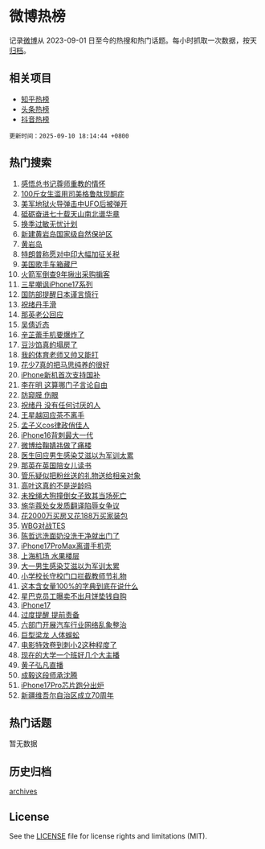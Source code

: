 # 微博热榜

记录[微博](https://www.weibo.com)从 2023-09-01 日至今的热搜和热门话题。每小时抓取一次数据，按天[归档](archives)。

## 相关项目

- [知乎热榜](https://github.com/hotarchive/zhihu)
- [头条热榜](https://github.com/hotarchive/toutiao)
- [抖音热榜](https://github.com/hotarchive/douyin)


`更新时间：2025-09-10 18:14:44 +0800`

## 热门搜索

1. [感悟总书记尊师重教的情怀](https://m.weibo.cn/search?containerid=100103type%3D1%26t%3D10%26q%3D%23%E6%84%9F%E6%82%9F%E6%80%BB%E4%B9%A6%E8%AE%B0%E5%B0%8A%E5%B8%88%E9%87%8D%E6%95%99%E7%9A%84%E6%83%85%E6%80%80%23&stream_entry_id=51&isnewpage=1&extparam=seat%3D1%26filter_type%3Drealtimehot%26stream_entry_id%3D51%26c_type%3D51%26pos%3D0%26dgr%3D0%26cate%3D10103%26q%3D%2523%25E6%2584%259F%25E6%2582%259F%25E6%2580%25BB%25E4%25B9%25A6%25E8%25AE%25B0%25E5%25B0%258A%25E5%25B8%2588%25E9%2587%258D%25E6%2595%2599%25E7%259A%2584%25E6%2583%2585%25E6%2580%2580%2523%26display_time%3D1757499282%26pre_seqid%3D1757499282869091572124)
1. [100斤女生滥用司美格鲁肽现酮症](https://m.weibo.cn/search?containerid=100103type%3D1%26t%3D10%26q%3D%23100%E6%96%A4%E5%A5%B3%E7%94%9F%E6%BB%A5%E7%94%A8%E5%8F%B8%E7%BE%8E%E6%A0%BC%E9%B2%81%E8%82%BD%E7%8E%B0%E9%85%AE%E7%97%87%23&stream_entry_id=31&isnewpage=1&extparam=seat%3D1%26filter_type%3Drealtimehot%26c_type%3D31%26pos%3D0%26flag%3D2%26cate%3D5001%26lcate%3D5001%26stream_entry_id%3D31%26q%3D%2523100%25E6%2596%25A4%25E5%25A5%25B3%25E7%2594%259F%25E6%25BB%25A5%25E7%2594%25A8%25E5%258F%25B8%25E7%25BE%258E%25E6%25A0%25BC%25E9%25B2%2581%25E8%2582%25BD%25E7%258E%25B0%25E9%2585%25AE%25E7%2597%2587%2523%26dgr%3D0%26realpos%3D1%26band_rank%3D1%26display_time%3D1757499282%26pre_seqid%3D1757499282869091572124)
1. [美军地狱火导弹击中UFO后被弹开](https://m.weibo.cn/search?containerid=100103type%3D1%26t%3D10%26q%3D%23%E7%BE%8E%E5%86%9B%E5%9C%B0%E7%8B%B1%E7%81%AB%E5%AF%BC%E5%BC%B9%E5%87%BB%E4%B8%ADUFO%E5%90%8E%E8%A2%AB%E5%BC%B9%E5%BC%80%23&stream_entry_id=31&isnewpage=1&extparam=seat%3D1%26filter_type%3Drealtimehot%26c_type%3D31%26pos%3D1%26flag%3D1%26cate%3D5001%26lcate%3D5001%26stream_entry_id%3D31%26q%3D%2523%25E7%25BE%258E%25E5%2586%259B%25E5%259C%25B0%25E7%258B%25B1%25E7%2581%25AB%25E5%25AF%25BC%25E5%25BC%25B9%25E5%2587%25BB%25E4%25B8%25ADUFO%25E5%2590%258E%25E8%25A2%25AB%25E5%25BC%25B9%25E5%25BC%2580%2523%26dgr%3D0%26realpos%3D2%26band_rank%3D2%26display_time%3D1757499282%26pre_seqid%3D1757499282869091572124)
1. [砥砺奋进七十载天山南北谱华章](https://m.weibo.cn/search?containerid=100103type%3D1%26t%3D10%26q%3D%23%E7%A0%A5%E7%A0%BA%E5%A5%8B%E8%BF%9B%E4%B8%83%E5%8D%81%E8%BD%BD%E5%A4%A9%E5%B1%B1%E5%8D%97%E5%8C%97%E8%B0%B1%E5%8D%8E%E7%AB%A0%23&stream_entry_id=31&isnewpage=1&extparam=seat%3D1%26filter_type%3Drealtimehot%26c_type%3D31%26pos%3D2%26flag%3D0%26cate%3D5001%26lcate%3D5001%26stream_entry_id%3D31%26q%3D%2523%25E7%25A0%25A5%25E7%25A0%25BA%25E5%25A5%258B%25E8%25BF%259B%25E4%25B8%2583%25E5%258D%2581%25E8%25BD%25BD%25E5%25A4%25A9%25E5%25B1%25B1%25E5%258D%2597%25E5%258C%2597%25E8%25B0%25B1%25E5%258D%258E%25E7%25AB%25A0%2523%26dgr%3D0%26realpos%3D3%26band_rank%3D3%26display_time%3D1757499282%26pre_seqid%3D1757499282869091572124)
1. [换季过敏无忧计划](https://m.weibo.cn/search?containerid=100103type%3D1%26t%3D10%26q%3D%23%E6%8D%A2%E5%AD%A3%E8%BF%87%E6%95%8F%E6%97%A0%E5%BF%A7%E8%AE%A1%E5%88%92%23&stream_entry_id=31&isnewpage=1&extparam=seat%3D1%26filter_type%3Drealtimehot%26c_type%3D31%26pos%3D3%26cate%3D5001%26lcate%3D5001%26is_ad_pos%3D1%26stream_entry_id%3D31%26q%3D%2523%25E6%258D%25A2%25E5%25AD%25A3%25E8%25BF%2587%25E6%2595%258F%25E6%2597%25A0%25E5%25BF%25A7%25E8%25AE%25A1%25E5%2588%2592%2523%26dgr%3D0%26band_rank%3D4%26adid%3D300649%26display_time%3D1757499282%26pre_seqid%3D1757499282869091572124)
1. [新建黄岩岛国家级自然保护区](https://m.weibo.cn/search?containerid=100103type%3D1%26t%3D10%26q%3D%23%E6%96%B0%E5%BB%BA%E9%BB%84%E5%B2%A9%E5%B2%9B%E5%9B%BD%E5%AE%B6%E7%BA%A7%E8%87%AA%E7%84%B6%E4%BF%9D%E6%8A%A4%E5%8C%BA%23&stream_entry_id=31&isnewpage=1&extparam=seat%3D1%26filter_type%3Drealtimehot%26c_type%3D31%26pos%3D4%26flag%3D1%26cate%3D5001%26lcate%3D5001%26stream_entry_id%3D31%26q%3D%2523%25E6%2596%25B0%25E5%25BB%25BA%25E9%25BB%2584%25E5%25B2%25A9%25E5%25B2%259B%25E5%259B%25BD%25E5%25AE%25B6%25E7%25BA%25A7%25E8%2587%25AA%25E7%2584%25B6%25E4%25BF%259D%25E6%258A%25A4%25E5%258C%25BA%2523%26dgr%3D0%26realpos%3D4%26band_rank%3D4%26display_time%3D1757499282%26pre_seqid%3D1757499282869091572124)
1. [黄岩岛](https://m.weibo.cn/search?containerid=100103type%3D1%26t%3D10%26q%3D%E9%BB%84%E5%B2%A9%E5%B2%9B&stream_entry_id=31&isnewpage=1&extparam=seat%3D1%26filter_type%3Drealtimehot%26c_type%3D31%26pos%3D5%26flag%3D1%26cate%3D5001%26lcate%3D5001%26stream_entry_id%3D31%26q%3D%25E9%25BB%2584%25E5%25B2%25A9%25E5%25B2%259B%26dgr%3D0%26realpos%3D5%26band_rank%3D5%26display_time%3D1757499282%26pre_seqid%3D1757499282869091572124)
1. [特朗普称愿对中印大幅加征关税](https://m.weibo.cn/search?containerid=100103type%3D1%26t%3D10%26q%3D%23%E7%89%B9%E6%9C%97%E6%99%AE%E7%A7%B0%E6%84%BF%E5%AF%B9%E4%B8%AD%E5%8D%B0%E5%A4%A7%E5%B9%85%E5%8A%A0%E5%BE%81%E5%85%B3%E7%A8%8E%23&stream_entry_id=31&isnewpage=1&extparam=seat%3D1%26filter_type%3Drealtimehot%26c_type%3D31%26pos%3D6%26flag%3D1%26cate%3D5001%26lcate%3D5001%26stream_entry_id%3D31%26q%3D%2523%25E7%2589%25B9%25E6%259C%2597%25E6%2599%25AE%25E7%25A7%25B0%25E6%2584%25BF%25E5%25AF%25B9%25E4%25B8%25AD%25E5%258D%25B0%25E5%25A4%25A7%25E5%25B9%2585%25E5%258A%25A0%25E5%25BE%2581%25E5%2585%25B3%25E7%25A8%258E%2523%26dgr%3D0%26realpos%3D6%26band_rank%3D6%26display_time%3D1757499282%26pre_seqid%3D1757499282869091572124)
1. [美国歌手车箱藏尸](https://m.weibo.cn/search?containerid=100103type%3D1%26t%3D10%26q%3D%23%E7%BE%8E%E5%9B%BD%E6%AD%8C%E6%89%8B%E8%BD%A6%E7%AE%B1%E8%97%8F%E5%B0%B8%23&stream_entry_id=31&isnewpage=1&extparam=seat%3D1%26filter_type%3Drealtimehot%26c_type%3D31%26pos%3D7%26flag%3D1%26cate%3D5001%26lcate%3D5001%26stream_entry_id%3D31%26q%3D%2523%25E7%25BE%258E%25E5%259B%25BD%25E6%25AD%258C%25E6%2589%258B%25E8%25BD%25A6%25E7%25AE%25B1%25E8%2597%258F%25E5%25B0%25B8%2523%26dgr%3D0%26realpos%3D7%26band_rank%3D7%26display_time%3D1757499282%26pre_seqid%3D1757499282869091572124)
1. [火箭军倒查9年揪出采购掮客](https://m.weibo.cn/search?containerid=100103type%3D1%26t%3D10%26q%3D%23%E7%81%AB%E7%AE%AD%E5%86%9B%E5%80%92%E6%9F%A59%E5%B9%B4%E6%8F%AA%E5%87%BA%E9%87%87%E8%B4%AD%E6%8E%AE%E5%AE%A2%23&stream_entry_id=31&isnewpage=1&extparam=seat%3D1%26filter_type%3Drealtimehot%26c_type%3D31%26pos%3D8%26flag%3D0%26cate%3D5001%26lcate%3D5001%26stream_entry_id%3D31%26q%3D%2523%25E7%2581%25AB%25E7%25AE%25AD%25E5%2586%259B%25E5%2580%2592%25E6%259F%25A59%25E5%25B9%25B4%25E6%258F%25AA%25E5%2587%25BA%25E9%2587%2587%25E8%25B4%25AD%25E6%258E%25AE%25E5%25AE%25A2%2523%26dgr%3D0%26realpos%3D8%26band_rank%3D8%26display_time%3D1757499282%26pre_seqid%3D1757499282869091572124)
1. [三星嘲讽iPhone17系列](https://m.weibo.cn/search?containerid=100103type%3D1%26t%3D10%26q%3D%23%E4%B8%89%E6%98%9F%E5%98%B2%E8%AE%BDiPhone17%E7%B3%BB%E5%88%97%23&stream_entry_id=31&isnewpage=1&extparam=seat%3D1%26filter_type%3Drealtimehot%26c_type%3D31%26pos%3D9%26flag%3D1%26cate%3D5001%26lcate%3D5001%26stream_entry_id%3D31%26q%3D%2523%25E4%25B8%2589%25E6%2598%259F%25E5%2598%25B2%25E8%25AE%25BDiPhone17%25E7%25B3%25BB%25E5%2588%2597%2523%26dgr%3D0%26realpos%3D9%26band_rank%3D9%26display_time%3D1757499282%26pre_seqid%3D1757499282869091572124)
1. [国防部提醒日本谨言慎行](https://m.weibo.cn/search?containerid=100103type%3D1%26t%3D10%26q%3D%23%E5%9B%BD%E9%98%B2%E9%83%A8%E6%8F%90%E9%86%92%E6%97%A5%E6%9C%AC%E8%B0%A8%E8%A8%80%E6%85%8E%E8%A1%8C%23&stream_entry_id=31&isnewpage=1&extparam=seat%3D1%26filter_type%3Drealtimehot%26c_type%3D31%26pos%3D10%26flag%3D0%26cate%3D5001%26lcate%3D5001%26stream_entry_id%3D31%26q%3D%2523%25E5%259B%25BD%25E9%2598%25B2%25E9%2583%25A8%25E6%258F%2590%25E9%2586%2592%25E6%2597%25A5%25E6%259C%25AC%25E8%25B0%25A8%25E8%25A8%2580%25E6%2585%258E%25E8%25A1%258C%2523%26dgr%3D0%26realpos%3D10%26band_rank%3D10%26display_time%3D1757499282%26pre_seqid%3D1757499282869091572124)
1. [祝绪丹手滑](https://m.weibo.cn/search?containerid=100103type%3D1%26t%3D10%26q%3D%23%E7%A5%9D%E7%BB%AA%E4%B8%B9%E6%89%8B%E6%BB%91%23&stream_entry_id=31&isnewpage=1&extparam=seat%3D1%26filter_type%3Drealtimehot%26c_type%3D31%26pos%3D11%26flag%3D2%26cate%3D5001%26lcate%3D5001%26stream_entry_id%3D31%26q%3D%2523%25E7%25A5%259D%25E7%25BB%25AA%25E4%25B8%25B9%25E6%2589%258B%25E6%25BB%2591%2523%26dgr%3D0%26realpos%3D11%26band_rank%3D11%26display_time%3D1757499282%26pre_seqid%3D1757499282869091572124)
1. [那英老公回应](https://m.weibo.cn/search?containerid=100103type%3D1%26t%3D10%26q%3D%23%E9%82%A3%E8%8B%B1%E8%80%81%E5%85%AC%E5%9B%9E%E5%BA%94%23&stream_entry_id=31&isnewpage=1&extparam=seat%3D1%26filter_type%3Drealtimehot%26c_type%3D31%26pos%3D12%26flag%3D2%26cate%3D5001%26lcate%3D5001%26stream_entry_id%3D31%26q%3D%2523%25E9%2582%25A3%25E8%258B%25B1%25E8%2580%2581%25E5%2585%25AC%25E5%259B%259E%25E5%25BA%2594%2523%26dgr%3D0%26realpos%3D12%26band_rank%3D12%26display_time%3D1757499282%26pre_seqid%3D1757499282869091572124)
1. [吴倩近态](https://m.weibo.cn/search?containerid=100103type%3D1%26t%3D10%26q%3D%E5%90%B4%E5%80%A9%E8%BF%91%E6%80%81&stream_entry_id=31&isnewpage=1&extparam=seat%3D1%26filter_type%3Drealtimehot%26c_type%3D31%26pos%3D13%26flag%3D1%26cate%3D5001%26lcate%3D5001%26stream_entry_id%3D31%26q%3D%25E5%2590%25B4%25E5%2580%25A9%25E8%25BF%2591%25E6%2580%2581%26dgr%3D0%26realpos%3D13%26band_rank%3D13%26display_time%3D1757499282%26pre_seqid%3D1757499282869091572124)
1. [辛芷蕾手机要爆炸了](https://m.weibo.cn/search?containerid=100103type%3D1%26t%3D10%26q%3D%23%E8%BE%9B%E8%8A%B7%E8%95%BE%E6%89%8B%E6%9C%BA%E8%A6%81%E7%88%86%E7%82%B8%E4%BA%86%23&stream_entry_id=31&isnewpage=1&extparam=seat%3D1%26filter_type%3Drealtimehot%26c_type%3D31%26pos%3D14%26flag%3D0%26cate%3D5001%26lcate%3D5001%26stream_entry_id%3D31%26q%3D%2523%25E8%25BE%259B%25E8%258A%25B7%25E8%2595%25BE%25E6%2589%258B%25E6%259C%25BA%25E8%25A6%2581%25E7%2588%2586%25E7%2582%25B8%25E4%25BA%2586%2523%26dgr%3D0%26realpos%3D14%26band_rank%3D14%26display_time%3D1757499282%26pre_seqid%3D1757499282869091572124)
1. [豆沙馅真的塌房了](https://m.weibo.cn/search?containerid=100103type%3D1%26t%3D10%26q%3D%E8%B1%86%E6%B2%99%E9%A6%85%E7%9C%9F%E7%9A%84%E5%A1%8C%E6%88%BF%E4%BA%86&stream_entry_id=31&isnewpage=1&extparam=seat%3D1%26filter_type%3Drealtimehot%26c_type%3D31%26pos%3D15%26flag%3D0%26cate%3D5001%26lcate%3D5001%26stream_entry_id%3D31%26q%3D%25E8%25B1%2586%25E6%25B2%2599%25E9%25A6%2585%25E7%259C%259F%25E7%259A%2584%25E5%25A1%258C%25E6%2588%25BF%25E4%25BA%2586%26dgr%3D0%26realpos%3D15%26band_rank%3D15%26display_time%3D1757499282%26pre_seqid%3D1757499282869091572124)
1. [我的体育老师又帅又能打](https://m.weibo.cn/search?containerid=100103type%3D1%26t%3D10%26q%3D%23%E6%88%91%E7%9A%84%E4%BD%93%E8%82%B2%E8%80%81%E5%B8%88%E5%8F%88%E5%B8%85%E5%8F%88%E8%83%BD%E6%89%93%23&stream_entry_id=31&isnewpage=1&extparam=seat%3D1%26filter_type%3Drealtimehot%26c_type%3D31%26pos%3D16%26flag%3D1%26cate%3D5001%26lcate%3D5001%26stream_entry_id%3D31%26q%3D%2523%25E6%2588%2591%25E7%259A%2584%25E4%25BD%2593%25E8%2582%25B2%25E8%2580%2581%25E5%25B8%2588%25E5%258F%2588%25E5%25B8%2585%25E5%258F%2588%25E8%2583%25BD%25E6%2589%2593%2523%26dgr%3D0%26realpos%3D16%26band_rank%3D16%26display_time%3D1757499282%26pre_seqid%3D1757499282869091572124)
1. [花少7真的把马思纯养的很好](https://m.weibo.cn/search?containerid=100103type%3D1%26t%3D10%26q%3D%E8%8A%B1%E5%B0%917%E7%9C%9F%E7%9A%84%E6%8A%8A%E9%A9%AC%E6%80%9D%E7%BA%AF%E5%85%BB%E7%9A%84%E5%BE%88%E5%A5%BD&stream_entry_id=31&isnewpage=1&extparam=seat%3D1%26filter_type%3Drealtimehot%26c_type%3D31%26pos%3D17%26flag%3D0%26cate%3D5001%26lcate%3D5001%26stream_entry_id%3D31%26q%3D%25E8%258A%25B1%25E5%25B0%25917%25E7%259C%259F%25E7%259A%2584%25E6%258A%258A%25E9%25A9%25AC%25E6%2580%259D%25E7%25BA%25AF%25E5%2585%25BB%25E7%259A%2584%25E5%25BE%2588%25E5%25A5%25BD%26dgr%3D0%26realpos%3D17%26band_rank%3D17%26display_time%3D1757499282%26pre_seqid%3D1757499282869091572124)
1. [iPhone新机首次支持国补](https://m.weibo.cn/search?containerid=100103type%3D1%26t%3D10%26q%3DiPhone%E6%96%B0%E6%9C%BA%E9%A6%96%E6%AC%A1%E6%94%AF%E6%8C%81%E5%9B%BD%E8%A1%A5&stream_entry_id=31&isnewpage=1&extparam=seat%3D1%26filter_type%3Drealtimehot%26c_type%3D31%26pos%3D18%26flag%3D0%26cate%3D5001%26lcate%3D5001%26stream_entry_id%3D31%26q%3DiPhone%25E6%2596%25B0%25E6%259C%25BA%25E9%25A6%2596%25E6%25AC%25A1%25E6%2594%25AF%25E6%258C%2581%25E5%259B%25BD%25E8%25A1%25A5%26dgr%3D0%26realpos%3D18%26band_rank%3D18%26display_time%3D1757499282%26pre_seqid%3D1757499282869091572124)
1. [李在明 这算哪门子言论自由](https://m.weibo.cn/search?containerid=100103type%3D1%26t%3D10%26q%3D%E6%9D%8E%E5%9C%A8%E6%98%8E+%E8%BF%99%E7%AE%97%E5%93%AA%E9%97%A8%E5%AD%90%E8%A8%80%E8%AE%BA%E8%87%AA%E7%94%B1&stream_entry_id=31&isnewpage=1&extparam=seat%3D1%26filter_type%3Drealtimehot%26c_type%3D31%26pos%3D19%26flag%3D1%26cate%3D5001%26lcate%3D5001%26stream_entry_id%3D31%26q%3D%25E6%259D%258E%25E5%259C%25A8%25E6%2598%258E%2520%25E8%25BF%2599%25E7%25AE%2597%25E5%2593%25AA%25E9%2597%25A8%25E5%25AD%2590%25E8%25A8%2580%25E8%25AE%25BA%25E8%2587%25AA%25E7%2594%25B1%26dgr%3D0%26realpos%3D19%26band_rank%3D19%26display_time%3D1757499282%26pre_seqid%3D1757499282869091572124)
1. [防窥膜 伤眼](https://m.weibo.cn/search?containerid=100103type%3D1%26t%3D10%26q%3D%E9%98%B2%E7%AA%A5%E8%86%9C+%E4%BC%A4%E7%9C%BC&stream_entry_id=31&isnewpage=1&extparam=seat%3D1%26filter_type%3Drealtimehot%26c_type%3D31%26pos%3D20%26flag%3D1%26cate%3D5001%26lcate%3D5001%26stream_entry_id%3D31%26q%3D%25E9%2598%25B2%25E7%25AA%25A5%25E8%2586%259C%2520%25E4%25BC%25A4%25E7%259C%25BC%26dgr%3D0%26realpos%3D20%26band_rank%3D20%26display_time%3D1757499282%26pre_seqid%3D1757499282869091572124)
1. [祝绪丹 没有任何讨厌的人](https://m.weibo.cn/search?containerid=100103type%3D1%26t%3D10%26q%3D%E7%A5%9D%E7%BB%AA%E4%B8%B9+%E6%B2%A1%E6%9C%89%E4%BB%BB%E4%BD%95%E8%AE%A8%E5%8E%8C%E7%9A%84%E4%BA%BA&stream_entry_id=31&isnewpage=1&extparam=seat%3D1%26filter_type%3Drealtimehot%26c_type%3D31%26pos%3D21%26flag%3D0%26cate%3D5001%26lcate%3D5001%26stream_entry_id%3D31%26q%3D%25E7%25A5%259D%25E7%25BB%25AA%25E4%25B8%25B9%2520%25E6%25B2%25A1%25E6%259C%2589%25E4%25BB%25BB%25E4%25BD%2595%25E8%25AE%25A8%25E5%258E%258C%25E7%259A%2584%25E4%25BA%25BA%26dgr%3D0%26realpos%3D21%26band_rank%3D21%26display_time%3D1757499282%26pre_seqid%3D1757499282869091572124)
1. [王星越回应茶不离手](https://m.weibo.cn/search?containerid=100103type%3D1%26t%3D10%26q%3D%23%E7%8E%8B%E6%98%9F%E8%B6%8A%E5%9B%9E%E5%BA%94%E8%8C%B6%E4%B8%8D%E7%A6%BB%E6%89%8B%23&stream_entry_id=31&isnewpage=1&extparam=seat%3D1%26filter_type%3Drealtimehot%26c_type%3D31%26pos%3D22%26flag%3D1%26cate%3D5001%26lcate%3D5001%26stream_entry_id%3D31%26q%3D%2523%25E7%258E%258B%25E6%2598%259F%25E8%25B6%258A%25E5%259B%259E%25E5%25BA%2594%25E8%258C%25B6%25E4%25B8%258D%25E7%25A6%25BB%25E6%2589%258B%2523%26dgr%3D0%26realpos%3D22%26band_rank%3D22%26display_time%3D1757499282%26pre_seqid%3D1757499282869091572124)
1. [孟子义cos律政俏佳人](https://m.weibo.cn/search?containerid=100103type%3D1%26t%3D10%26q%3D%23%E5%AD%9F%E5%AD%90%E4%B9%89cos%E5%BE%8B%E6%94%BF%E4%BF%8F%E4%BD%B3%E4%BA%BA%23&stream_entry_id=31&isnewpage=1&extparam=seat%3D1%26filter_type%3Drealtimehot%26c_type%3D31%26pos%3D23%26flag%3D2%26cate%3D5001%26lcate%3D5001%26stream_entry_id%3D31%26q%3D%2523%25E5%25AD%259F%25E5%25AD%2590%25E4%25B9%2589cos%25E5%25BE%258B%25E6%2594%25BF%25E4%25BF%258F%25E4%25BD%25B3%25E4%25BA%25BA%2523%26dgr%3D0%26realpos%3D23%26band_rank%3D23%26display_time%3D1757499282%26pre_seqid%3D1757499282869091572124)
1. [iPhone16背刺最大一代](https://m.weibo.cn/search?containerid=100103type%3D1%26t%3D10%26q%3DiPhone16%E8%83%8C%E5%88%BA%E6%9C%80%E5%A4%A7%E4%B8%80%E4%BB%A3&stream_entry_id=31&isnewpage=1&extparam=seat%3D1%26filter_type%3Drealtimehot%26c_type%3D31%26pos%3D24%26flag%3D0%26cate%3D5001%26lcate%3D5001%26stream_entry_id%3D31%26q%3DiPhone16%25E8%2583%258C%25E5%2588%25BA%25E6%259C%2580%25E5%25A4%25A7%25E4%25B8%2580%25E4%25BB%25A3%26dgr%3D0%26realpos%3D24%26band_rank%3D24%26display_time%3D1757499282%26pre_seqid%3D1757499282869091572124)
1. [微博给鞠婧祎做了痛楼](https://m.weibo.cn/search?containerid=100103type%3D1%26t%3D10%26q%3D%23%E5%BE%AE%E5%8D%9A%E7%BB%99%E9%9E%A0%E5%A9%A7%E7%A5%8E%E5%81%9A%E4%BA%86%E7%97%9B%E6%A5%BC%23&stream_entry_id=31&isnewpage=1&extparam=seat%3D1%26filter_type%3Drealtimehot%26c_type%3D31%26pos%3D25%26flag%3D1%26cate%3D5001%26lcate%3D5001%26stream_entry_id%3D31%26q%3D%2523%25E5%25BE%25AE%25E5%258D%259A%25E7%25BB%2599%25E9%259E%25A0%25E5%25A9%25A7%25E7%25A5%258E%25E5%2581%259A%25E4%25BA%2586%25E7%2597%259B%25E6%25A5%25BC%2523%26dgr%3D0%26realpos%3D25%26band_rank%3D25%26display_time%3D1757499282%26pre_seqid%3D1757499282869091572124)
1. [医生回应男生感染艾滋以为军训太累](https://m.weibo.cn/search?containerid=100103type%3D1%26t%3D10%26q%3D%23%E5%8C%BB%E7%94%9F%E5%9B%9E%E5%BA%94%E7%94%B7%E7%94%9F%E6%84%9F%E6%9F%93%E8%89%BE%E6%BB%8B%E4%BB%A5%E4%B8%BA%E5%86%9B%E8%AE%AD%E5%A4%AA%E7%B4%AF%23&stream_entry_id=31&isnewpage=1&extparam=seat%3D1%26filter_type%3Drealtimehot%26c_type%3D31%26pos%3D26%26flag%3D1%26cate%3D5001%26lcate%3D5001%26stream_entry_id%3D31%26q%3D%2523%25E5%258C%25BB%25E7%2594%259F%25E5%259B%259E%25E5%25BA%2594%25E7%2594%25B7%25E7%2594%259F%25E6%2584%259F%25E6%259F%2593%25E8%2589%25BE%25E6%25BB%258B%25E4%25BB%25A5%25E4%25B8%25BA%25E5%2586%259B%25E8%25AE%25AD%25E5%25A4%25AA%25E7%25B4%25AF%2523%26dgr%3D0%26realpos%3D26%26band_rank%3D26%26display_time%3D1757499282%26pre_seqid%3D1757499282869091572124)
1. [那英在英国陪女儿读书](https://m.weibo.cn/search?containerid=100103type%3D1%26t%3D10%26q%3D%23%E9%82%A3%E8%8B%B1%E5%9C%A8%E8%8B%B1%E5%9B%BD%E9%99%AA%E5%A5%B3%E5%84%BF%E8%AF%BB%E4%B9%A6%23&stream_entry_id=31&isnewpage=1&extparam=seat%3D1%26filter_type%3Drealtimehot%26c_type%3D31%26pos%3D27%26flag%3D0%26cate%3D5001%26lcate%3D5001%26stream_entry_id%3D31%26q%3D%2523%25E9%2582%25A3%25E8%258B%25B1%25E5%259C%25A8%25E8%258B%25B1%25E5%259B%25BD%25E9%2599%25AA%25E5%25A5%25B3%25E5%2584%25BF%25E8%25AF%25BB%25E4%25B9%25A6%2523%26dgr%3D0%26realpos%3D27%26band_rank%3D27%26display_time%3D1757499282%26pre_seqid%3D1757499282869091572124)
1. [管乐疑似把粉丝送的礼物送给相亲对象](https://m.weibo.cn/search?containerid=100103type%3D1%26t%3D10%26q%3D%23%E7%AE%A1%E4%B9%90%E7%96%91%E4%BC%BC%E6%8A%8A%E7%B2%89%E4%B8%9D%E9%80%81%E7%9A%84%E7%A4%BC%E7%89%A9%E9%80%81%E7%BB%99%E7%9B%B8%E4%BA%B2%E5%AF%B9%E8%B1%A1%23&stream_entry_id=31&isnewpage=1&extparam=seat%3D1%26filter_type%3Drealtimehot%26c_type%3D31%26pos%3D28%26flag%3D0%26cate%3D5001%26lcate%3D5001%26stream_entry_id%3D31%26q%3D%2523%25E7%25AE%25A1%25E4%25B9%2590%25E7%2596%2591%25E4%25BC%25BC%25E6%258A%258A%25E7%25B2%2589%25E4%25B8%259D%25E9%2580%2581%25E7%259A%2584%25E7%25A4%25BC%25E7%2589%25A9%25E9%2580%2581%25E7%25BB%2599%25E7%259B%25B8%25E4%25BA%25B2%25E5%25AF%25B9%25E8%25B1%25A1%2523%26dgr%3D0%26realpos%3D28%26band_rank%3D28%26display_time%3D1757499282%26pre_seqid%3D1757499282869091572124)
1. [高叶这真的不是逆龄吗](https://m.weibo.cn/search?containerid=100103type%3D1%26t%3D10%26q%3D%E9%AB%98%E5%8F%B6%E8%BF%99%E7%9C%9F%E7%9A%84%E4%B8%8D%E6%98%AF%E9%80%86%E9%BE%84%E5%90%97&stream_entry_id=31&isnewpage=1&extparam=seat%3D1%26filter_type%3Drealtimehot%26c_type%3D31%26pos%3D29%26flag%3D1%26cate%3D5001%26lcate%3D5001%26stream_entry_id%3D31%26q%3D%25E9%25AB%2598%25E5%258F%25B6%25E8%25BF%2599%25E7%259C%259F%25E7%259A%2584%25E4%25B8%258D%25E6%2598%25AF%25E9%2580%2586%25E9%25BE%2584%25E5%2590%2597%26dgr%3D0%26realpos%3D29%26band_rank%3D29%26display_time%3D1757499282%26pre_seqid%3D1757499282869091572124)
1. [未拴绳大狗撞倒女子致其当场死亡](https://m.weibo.cn/search?containerid=100103type%3D1%26t%3D10%26q%3D%23%E6%9C%AA%E6%8B%B4%E7%BB%B3%E5%A4%A7%E7%8B%97%E6%92%9E%E5%80%92%E5%A5%B3%E5%AD%90%E8%87%B4%E5%85%B6%E5%BD%93%E5%9C%BA%E6%AD%BB%E4%BA%A1%23&stream_entry_id=31&isnewpage=1&extparam=seat%3D1%26filter_type%3Drealtimehot%26c_type%3D31%26pos%3D30%26flag%3D1%26cate%3D5001%26lcate%3D5001%26stream_entry_id%3D31%26q%3D%2523%25E6%259C%25AA%25E6%258B%25B4%25E7%25BB%25B3%25E5%25A4%25A7%25E7%258B%2597%25E6%2592%259E%25E5%2580%2592%25E5%25A5%25B3%25E5%25AD%2590%25E8%2587%25B4%25E5%2585%25B6%25E5%25BD%2593%25E5%259C%25BA%25E6%25AD%25BB%25E4%25BA%25A1%2523%26dgr%3D0%26realpos%3D30%26band_rank%3D30%26display_time%3D1757499282%26pre_seqid%3D1757499282869091572124)
1. [施华蔻处女发质翻译陷辱女争议](https://m.weibo.cn/search?containerid=100103type%3D1%26t%3D10%26q%3D%23%E6%96%BD%E5%8D%8E%E8%94%BB%E5%A4%84%E5%A5%B3%E5%8F%91%E8%B4%A8%E7%BF%BB%E8%AF%91%E9%99%B7%E8%BE%B1%E5%A5%B3%E4%BA%89%E8%AE%AE%23&stream_entry_id=31&isnewpage=1&extparam=seat%3D1%26filter_type%3Drealtimehot%26c_type%3D31%26pos%3D31%26flag%3D1%26cate%3D5001%26lcate%3D5001%26stream_entry_id%3D31%26q%3D%2523%25E6%2596%25BD%25E5%258D%258E%25E8%2594%25BB%25E5%25A4%2584%25E5%25A5%25B3%25E5%258F%2591%25E8%25B4%25A8%25E7%25BF%25BB%25E8%25AF%2591%25E9%2599%25B7%25E8%25BE%25B1%25E5%25A5%25B3%25E4%25BA%2589%25E8%25AE%25AE%2523%26dgr%3D0%26realpos%3D31%26band_rank%3D31%26display_time%3D1757499282%26pre_seqid%3D1757499282869091572124)
1. [花2000万买房又花188万买家装包](https://m.weibo.cn/search?containerid=100103type%3D1%26t%3D10%26q%3D%23%E8%8A%B12000%E4%B8%87%E4%B9%B0%E6%88%BF%E5%8F%88%E8%8A%B1188%E4%B8%87%E4%B9%B0%E5%AE%B6%E8%A3%85%E5%8C%85%23&stream_entry_id=31&isnewpage=1&extparam=seat%3D1%26filter_type%3Drealtimehot%26c_type%3D31%26pos%3D32%26flag%3D0%26cate%3D5001%26lcate%3D5001%26stream_entry_id%3D31%26q%3D%2523%25E8%258A%25B12000%25E4%25B8%2587%25E4%25B9%25B0%25E6%2588%25BF%25E5%258F%2588%25E8%258A%25B1188%25E4%25B8%2587%25E4%25B9%25B0%25E5%25AE%25B6%25E8%25A3%2585%25E5%258C%2585%2523%26dgr%3D0%26realpos%3D32%26band_rank%3D32%26display_time%3D1757499282%26pre_seqid%3D1757499282869091572124)
1. [WBG对战TES](https://m.weibo.cn/search?containerid=100103type%3D1%26t%3D10%26q%3D%23WBG%E5%AF%B9%E6%88%98TES%23&stream_entry_id=31&isnewpage=1&extparam=seat%3D1%26filter_type%3Drealtimehot%26c_type%3D31%26pos%3D33%26flag%3D1%26cate%3D5001%26lcate%3D5001%26stream_entry_id%3D31%26q%3D%2523WBG%25E5%25AF%25B9%25E6%2588%2598TES%2523%26dgr%3D0%26realpos%3D33%26band_rank%3D33%26display_time%3D1757499282%26pre_seqid%3D1757499282869091572124)
1. [陈哲远洗面奶没洗干净就出门了](https://m.weibo.cn/search?containerid=100103type%3D1%26t%3D10%26q%3D%E9%99%88%E5%93%B2%E8%BF%9C%E6%B4%97%E9%9D%A2%E5%A5%B6%E6%B2%A1%E6%B4%97%E5%B9%B2%E5%87%80%E5%B0%B1%E5%87%BA%E9%97%A8%E4%BA%86&stream_entry_id=31&isnewpage=1&extparam=seat%3D1%26filter_type%3Drealtimehot%26c_type%3D31%26pos%3D34%26flag%3D1%26cate%3D5001%26lcate%3D5001%26stream_entry_id%3D31%26q%3D%25E9%2599%2588%25E5%2593%25B2%25E8%25BF%259C%25E6%25B4%2597%25E9%259D%25A2%25E5%25A5%25B6%25E6%25B2%25A1%25E6%25B4%2597%25E5%25B9%25B2%25E5%2587%2580%25E5%25B0%25B1%25E5%2587%25BA%25E9%2597%25A8%25E4%25BA%2586%26dgr%3D0%26realpos%3D34%26band_rank%3D34%26display_time%3D1757499282%26pre_seqid%3D1757499282869091572124)
1. [iPhone17ProMax离谱手机壳](https://m.weibo.cn/search?containerid=100103type%3D1%26t%3D10%26q%3D%23iPhone17ProMax%E7%A6%BB%E8%B0%B1%E6%89%8B%E6%9C%BA%E5%A3%B3%23&stream_entry_id=31&isnewpage=1&extparam=seat%3D1%26filter_type%3Drealtimehot%26c_type%3D31%26pos%3D35%26flag%3D0%26cate%3D5001%26lcate%3D5001%26stream_entry_id%3D31%26q%3D%2523iPhone17ProMax%25E7%25A6%25BB%25E8%25B0%25B1%25E6%2589%258B%25E6%259C%25BA%25E5%25A3%25B3%2523%26dgr%3D0%26realpos%3D35%26band_rank%3D35%26display_time%3D1757499282%26pre_seqid%3D1757499282869091572124)
1. [上海机场 水果楼层](https://m.weibo.cn/search?containerid=100103type%3D1%26t%3D10%26q%3D%E4%B8%8A%E6%B5%B7%E6%9C%BA%E5%9C%BA+%E6%B0%B4%E6%9E%9C%E6%A5%BC%E5%B1%82&stream_entry_id=31&isnewpage=1&extparam=seat%3D1%26filter_type%3Drealtimehot%26c_type%3D31%26pos%3D36%26flag%3D1%26cate%3D5001%26lcate%3D5001%26stream_entry_id%3D31%26q%3D%25E4%25B8%258A%25E6%25B5%25B7%25E6%259C%25BA%25E5%259C%25BA%2520%25E6%25B0%25B4%25E6%259E%259C%25E6%25A5%25BC%25E5%25B1%2582%26dgr%3D0%26realpos%3D36%26band_rank%3D36%26display_time%3D1757499282%26pre_seqid%3D1757499282869091572124)
1. [大一男生感染艾滋以为军训太累](https://m.weibo.cn/search?containerid=100103type%3D1%26t%3D10%26q%3D%23%E5%A4%A7%E4%B8%80%E7%94%B7%E7%94%9F%E6%84%9F%E6%9F%93%E8%89%BE%E6%BB%8B%E4%BB%A5%E4%B8%BA%E5%86%9B%E8%AE%AD%E5%A4%AA%E7%B4%AF%23&stream_entry_id=31&isnewpage=1&extparam=seat%3D1%26filter_type%3Drealtimehot%26c_type%3D31%26pos%3D37%26flag%3D1%26cate%3D5001%26lcate%3D5001%26stream_entry_id%3D31%26q%3D%2523%25E5%25A4%25A7%25E4%25B8%2580%25E7%2594%25B7%25E7%2594%259F%25E6%2584%259F%25E6%259F%2593%25E8%2589%25BE%25E6%25BB%258B%25E4%25BB%25A5%25E4%25B8%25BA%25E5%2586%259B%25E8%25AE%25AD%25E5%25A4%25AA%25E7%25B4%25AF%2523%26dgr%3D0%26realpos%3D37%26band_rank%3D37%26display_time%3D1757499282%26pre_seqid%3D1757499282869091572124)
1. [小学校长守校门口拦截教师节礼物](https://m.weibo.cn/search?containerid=100103type%3D1%26t%3D10%26q%3D%23%E5%B0%8F%E5%AD%A6%E6%A0%A1%E9%95%BF%E5%AE%88%E6%A0%A1%E9%97%A8%E5%8F%A3%E6%8B%A6%E6%88%AA%E6%95%99%E5%B8%88%E8%8A%82%E7%A4%BC%E7%89%A9%23&stream_entry_id=31&isnewpage=1&extparam=seat%3D1%26filter_type%3Drealtimehot%26c_type%3D31%26pos%3D38%26flag%3D1%26cate%3D5001%26lcate%3D5001%26stream_entry_id%3D31%26q%3D%2523%25E5%25B0%258F%25E5%25AD%25A6%25E6%25A0%25A1%25E9%2595%25BF%25E5%25AE%2588%25E6%25A0%25A1%25E9%2597%25A8%25E5%258F%25A3%25E6%258B%25A6%25E6%2588%25AA%25E6%2595%2599%25E5%25B8%2588%25E8%258A%2582%25E7%25A4%25BC%25E7%2589%25A9%2523%26dgr%3D0%26realpos%3D38%26band_rank%3D38%26display_time%3D1757499282%26pre_seqid%3D1757499282869091572124)
1. [这本含女量100%的字典到底在说什么](https://m.weibo.cn/search?containerid=100103type%3D1%26t%3D10%26q%3D%23%E8%BF%99%E6%9C%AC%E5%90%AB%E5%A5%B3%E9%87%8F100%25%E7%9A%84%E5%AD%97%E5%85%B8%E5%88%B0%E5%BA%95%E5%9C%A8%E8%AF%B4%E4%BB%80%E4%B9%88%23&stream_entry_id=31&isnewpage=1&extparam=seat%3D1%26filter_type%3Drealtimehot%26c_type%3D31%26pos%3D39%26flag%3D1%26cate%3D5001%26lcate%3D5001%26stream_entry_id%3D31%26q%3D%2523%25E8%25BF%2599%25E6%259C%25AC%25E5%2590%25AB%25E5%25A5%25B3%25E9%2587%258F100%2525%25E7%259A%2584%25E5%25AD%2597%25E5%2585%25B8%25E5%2588%25B0%25E5%25BA%2595%25E5%259C%25A8%25E8%25AF%25B4%25E4%25BB%2580%25E4%25B9%2588%2523%26dgr%3D0%26realpos%3D39%26band_rank%3D39%26display_time%3D1757499282%26pre_seqid%3D1757499282869091572124)
1. [星巴克员工曝卖不出月饼垫钱自购](https://m.weibo.cn/search?containerid=100103type%3D1%26t%3D10%26q%3D%23%E6%98%9F%E5%B7%B4%E5%85%8B%E5%91%98%E5%B7%A5%E6%9B%9D%E5%8D%96%E4%B8%8D%E5%87%BA%E6%9C%88%E9%A5%BC%E5%9E%AB%E9%92%B1%E8%87%AA%E8%B4%AD%23&stream_entry_id=31&isnewpage=1&extparam=seat%3D1%26filter_type%3Drealtimehot%26c_type%3D31%26pos%3D40%26flag%3D1%26cate%3D5001%26lcate%3D5001%26stream_entry_id%3D31%26q%3D%2523%25E6%2598%259F%25E5%25B7%25B4%25E5%2585%258B%25E5%2591%2598%25E5%25B7%25A5%25E6%259B%259D%25E5%258D%2596%25E4%25B8%258D%25E5%2587%25BA%25E6%259C%2588%25E9%25A5%25BC%25E5%259E%25AB%25E9%2592%25B1%25E8%2587%25AA%25E8%25B4%25AD%2523%26dgr%3D0%26realpos%3D40%26band_rank%3D40%26display_time%3D1757499282%26pre_seqid%3D1757499282869091572124)
1. [iPhone17](https://m.weibo.cn/search?containerid=100103type%3D1%26t%3D10%26q%3D%23iPhone17%23&stream_entry_id=31&isnewpage=1&extparam=seat%3D1%26filter_type%3Drealtimehot%26c_type%3D31%26pos%3D41%26flag%3D0%26cate%3D5001%26lcate%3D5001%26stream_entry_id%3D31%26q%3D%2523iPhone17%2523%26dgr%3D0%26realpos%3D41%26band_rank%3D41%26display_time%3D1757499282%26pre_seqid%3D1757499282869091572124)
1. [过度提醒 提前责备](https://m.weibo.cn/search?containerid=100103type%3D1%26t%3D10%26q%3D%E8%BF%87%E5%BA%A6%E6%8F%90%E9%86%92+%E6%8F%90%E5%89%8D%E8%B4%A3%E5%A4%87&stream_entry_id=31&isnewpage=1&extparam=seat%3D1%26filter_type%3Drealtimehot%26c_type%3D31%26pos%3D42%26flag%3D1%26cate%3D5001%26lcate%3D5001%26stream_entry_id%3D31%26q%3D%25E8%25BF%2587%25E5%25BA%25A6%25E6%258F%2590%25E9%2586%2592%2520%25E6%258F%2590%25E5%2589%258D%25E8%25B4%25A3%25E5%25A4%2587%26dgr%3D0%26realpos%3D42%26band_rank%3D42%26display_time%3D1757499282%26pre_seqid%3D1757499282869091572124)
1. [六部门开展汽车行业网络乱象整治](https://m.weibo.cn/search?containerid=100103type%3D1%26t%3D10%26q%3D%23%E5%85%AD%E9%83%A8%E9%97%A8%E5%BC%80%E5%B1%95%E6%B1%BD%E8%BD%A6%E8%A1%8C%E4%B8%9A%E7%BD%91%E7%BB%9C%E4%B9%B1%E8%B1%A1%E6%95%B4%E6%B2%BB%23&stream_entry_id=31&isnewpage=1&extparam=seat%3D1%26filter_type%3Drealtimehot%26c_type%3D31%26pos%3D43%26flag%3D0%26cate%3D5001%26lcate%3D5001%26stream_entry_id%3D31%26q%3D%2523%25E5%2585%25AD%25E9%2583%25A8%25E9%2597%25A8%25E5%25BC%2580%25E5%25B1%2595%25E6%25B1%25BD%25E8%25BD%25A6%25E8%25A1%258C%25E4%25B8%259A%25E7%25BD%2591%25E7%25BB%259C%25E4%25B9%25B1%25E8%25B1%25A1%25E6%2595%25B4%25E6%25B2%25BB%2523%26dgr%3D0%26realpos%3D43%26band_rank%3D43%26display_time%3D1757499282%26pre_seqid%3D1757499282869091572124)
1. [巨型梁龙 人体蜈蚣](https://m.weibo.cn/search?containerid=100103type%3D1%26t%3D10%26q%3D%E5%B7%A8%E5%9E%8B%E6%A2%81%E9%BE%99+%E4%BA%BA%E4%BD%93%E8%9C%88%E8%9A%A3&stream_entry_id=31&isnewpage=1&extparam=seat%3D1%26filter_type%3Drealtimehot%26c_type%3D31%26pos%3D44%26flag%3D0%26cate%3D5001%26lcate%3D5001%26stream_entry_id%3D31%26q%3D%25E5%25B7%25A8%25E5%259E%258B%25E6%25A2%2581%25E9%25BE%2599%2520%25E4%25BA%25BA%25E4%25BD%2593%25E8%259C%2588%25E8%259A%25A3%26dgr%3D0%26realpos%3D44%26band_rank%3D44%26display_time%3D1757499282%26pre_seqid%3D1757499282869091572124)
1. [电影特效卷到刺小2这种程度了](https://m.weibo.cn/search?containerid=100103type%3D1%26t%3D10%26q%3D%E7%94%B5%E5%BD%B1%E7%89%B9%E6%95%88%E5%8D%B7%E5%88%B0%E5%88%BA%E5%B0%8F2%E8%BF%99%E7%A7%8D%E7%A8%8B%E5%BA%A6%E4%BA%86&stream_entry_id=31&isnewpage=1&extparam=seat%3D1%26filter_type%3Drealtimehot%26c_type%3D31%26pos%3D45%26flag%3D1%26cate%3D5001%26lcate%3D5001%26stream_entry_id%3D31%26q%3D%25E7%2594%25B5%25E5%25BD%25B1%25E7%2589%25B9%25E6%2595%2588%25E5%258D%25B7%25E5%2588%25B0%25E5%2588%25BA%25E5%25B0%258F2%25E8%25BF%2599%25E7%25A7%258D%25E7%25A8%258B%25E5%25BA%25A6%25E4%25BA%2586%26dgr%3D0%26realpos%3D45%26band_rank%3D45%26display_time%3D1757499282%26pre_seqid%3D1757499282869091572124)
1. [现在的大学一个班好几个大主播](https://m.weibo.cn/search?containerid=100103type%3D1%26t%3D10%26q%3D%23%E7%8E%B0%E5%9C%A8%E7%9A%84%E5%A4%A7%E5%AD%A6%E4%B8%80%E4%B8%AA%E7%8F%AD%E5%A5%BD%E5%87%A0%E4%B8%AA%E5%A4%A7%E4%B8%BB%E6%92%AD%23&stream_entry_id=31&isnewpage=1&extparam=seat%3D1%26filter_type%3Drealtimehot%26c_type%3D31%26pos%3D46%26flag%3D1%26cate%3D5001%26lcate%3D5001%26stream_entry_id%3D31%26q%3D%2523%25E7%258E%25B0%25E5%259C%25A8%25E7%259A%2584%25E5%25A4%25A7%25E5%25AD%25A6%25E4%25B8%2580%25E4%25B8%25AA%25E7%258F%25AD%25E5%25A5%25BD%25E5%2587%25A0%25E4%25B8%25AA%25E5%25A4%25A7%25E4%25B8%25BB%25E6%2592%25AD%2523%26dgr%3D0%26realpos%3D46%26band_rank%3D46%26display_time%3D1757499282%26pre_seqid%3D1757499282869091572124)
1. [黄子弘凡直播](https://m.weibo.cn/search?containerid=100103type%3D1%26t%3D10%26q%3D%E9%BB%84%E5%AD%90%E5%BC%98%E5%87%A1%E7%9B%B4%E6%92%AD&stream_entry_id=31&isnewpage=1&extparam=seat%3D1%26filter_type%3Drealtimehot%26c_type%3D31%26pos%3D47%26flag%3D1%26cate%3D5001%26lcate%3D5001%26stream_entry_id%3D31%26q%3D%25E9%25BB%2584%25E5%25AD%2590%25E5%25BC%2598%25E5%2587%25A1%25E7%259B%25B4%25E6%2592%25AD%26dgr%3D0%26realpos%3D47%26band_rank%3D47%26display_time%3D1757499282%26pre_seqid%3D1757499282869091572124)
1. [成毅这段师承沈腾](https://m.weibo.cn/search?containerid=100103type%3D1%26t%3D10%26q%3D%E6%88%90%E6%AF%85%E8%BF%99%E6%AE%B5%E5%B8%88%E6%89%BF%E6%B2%88%E8%85%BE&stream_entry_id=31&isnewpage=1&extparam=seat%3D1%26filter_type%3Drealtimehot%26c_type%3D31%26pos%3D48%26flag%3D1%26cate%3D5001%26lcate%3D5001%26stream_entry_id%3D31%26q%3D%25E6%2588%2590%25E6%25AF%2585%25E8%25BF%2599%25E6%25AE%25B5%25E5%25B8%2588%25E6%2589%25BF%25E6%25B2%2588%25E8%2585%25BE%26dgr%3D0%26realpos%3D48%26band_rank%3D48%26display_time%3D1757499282%26pre_seqid%3D1757499282869091572124)
1. [iPhone17Pro芯片跑分出炉](https://m.weibo.cn/search?containerid=100103type%3D1%26t%3D10%26q%3D%23iPhone17Pro%E8%8A%AF%E7%89%87%E8%B7%91%E5%88%86%E5%87%BA%E7%82%89%23&stream_entry_id=31&isnewpage=1&extparam=seat%3D1%26filter_type%3Drealtimehot%26c_type%3D31%26pos%3D49%26flag%3D1%26cate%3D5001%26lcate%3D5001%26stream_entry_id%3D31%26q%3D%2523iPhone17Pro%25E8%258A%25AF%25E7%2589%2587%25E8%25B7%2591%25E5%2588%2586%25E5%2587%25BA%25E7%2582%2589%2523%26dgr%3D0%26realpos%3D49%26band_rank%3D49%26display_time%3D1757499282%26pre_seqid%3D1757499282869091572124)
1. [新疆维吾尔自治区成立70周年](https://m.weibo.cn/search?containerid=100103type%3D1%26t%3D10%26q%3D%23%E6%96%B0%E7%96%86%E7%BB%B4%E5%90%BE%E5%B0%94%E8%87%AA%E6%B2%BB%E5%8C%BA%E6%88%90%E7%AB%8B70%E5%91%A8%E5%B9%B4%23&stream_entry_id=31&isnewpage=1&extparam=seat%3D1%26filter_type%3Drealtimehot%26c_type%3D31%26pos%3D50%26flag%3D1%26cate%3D5001%26lcate%3D5001%26stream_entry_id%3D31%26q%3D%2523%25E6%2596%25B0%25E7%2596%2586%25E7%25BB%25B4%25E5%2590%25BE%25E5%25B0%2594%25E8%2587%25AA%25E6%25B2%25BB%25E5%258C%25BA%25E6%2588%2590%25E7%25AB%258B70%25E5%2591%25A8%25E5%25B9%25B4%2523%26dgr%3D0%26realpos%3D50%26band_rank%3D50%26display_time%3D1757499282%26pre_seqid%3D1757499282869091572124)

## 热门话题

暂无数据

## 历史归档

[archives](archives)

## License

See the [LICENSE](LICENSE) file for license rights and limitations (MIT).
